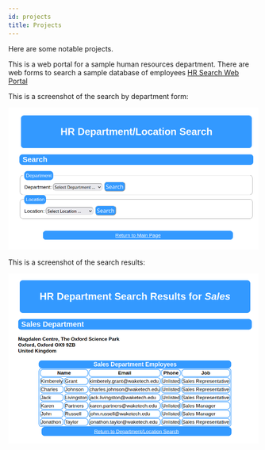 ```yaml
---
id: projects
title: Projects
---
```


Here are some notable projects.

This is a web portal for a sample human resources department. There are web forms to search a sample database of employees [HR Search Web Portal](https://waketech-cti110-group4.000webhostapp.com/group4-hr-dept-search.html)

This is a screenshot of the search by department form:

![Search by department form](./assets/HRsearch.png)


This is a screenshot of the search results:

![Search by department form](./assets/HRsearchresults.png)
